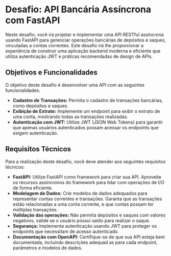 # Desafio: API Bancária Assíncrona com FastAPI

Neste desafio, você irá projetar e implementar uma API RESTful assíncrona usando FastAPI para gerenciar operações bancárias de depósitos e saques, vinculadas a contas correntes. Este desafio irá lhe proporcionar a experiência de construir uma aplicação backend moderna e eficiente que utiliza autenticação JWT e práticas recomendadas de design de APIs.

## Objetivos e Funcionalidades

O objetivo deste desafio é desenvolver uma API com as seguintes funcionalidades:

- **Cadastro de Transações:** Permita o cadastro de transações bancárias, como depósitos e saques.
- **Exibição de Extrato:** Implemente um endpoint para exibir o extrato de uma conta, mostrando todas as transações realizadas.
- **Autenticação com JWT:** Utilize JWT (JSON Web Tokens) para garantir que apenas usuários autenticados possam acessar os endpoints que exigem autenticação.

## Requisitos Técnicos

Para a realização deste desafio, você deve atender aos seguintes requisitos técnicos:

- **FastAPI:** Utilize FastAPI como framework para criar sua API. Aproveite os recursos assíncronos do framework para lidar com operações de I/O de forma eficiente.
- **Modelagem de Dados:** Crie modelos de dados adequados para representar contas correntes e transações. Garanta que as transações estão relacionadas a uma conta corrente, e que contas possam ter múltiplas transações.
- **Validação das operações:** Não permita depósitos e saques com valores negativos, valide se o usuário possui saldo para realizar o saque.
- **Segurança:** Implemente autenticação usando JWT para proteger os endpoints que necessitam de acesso autenticado.
- **Documentação com OpenAPI:**  Certifique-se de que sua API esteja bem documentada, incluindo descrições adequad
as para cada endpoint, parâmetros e modelos de dados.